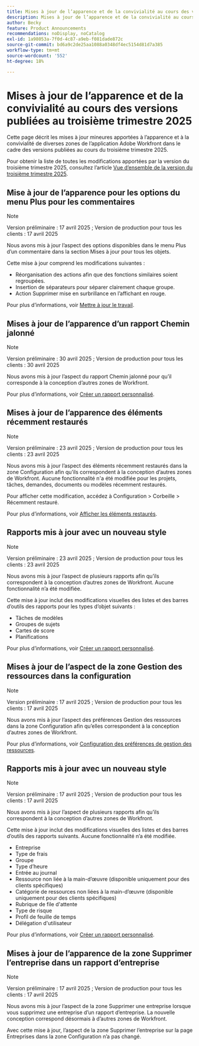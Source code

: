```yaml
---
title: Mises à jour de l’apparence et de la convivialité au cours des versions publiées au troisième trimestre 2025
description: Mises à jour de l’apparence et de la convivialité au cours des versions publiées au troisième trimestre 2025
author: Becky
feature: Product Announcements
recommendations: noDisplay, noCatalog
exl-id: 1a98053a-7f0d-4c87-a9eb-f081dade872c
source-git-commit: bd6a9c2de25aa1088a0348df4ec5154d81d7a385
workflow-type: tm+mt
source-wordcount: '552'
ht-degree: 18%

---
```


# Mises à jour de l’apparence et de la convivialité au cours des versions publiées au troisième trimestre 2025

Cette page décrit les mises à jour mineures apportées à l’apparence et à la convivialité de diverses zones de l’application Adobe Workfront dans le cadre des versions publiées au cours du troisième trimestre 2025.

Pour obtenir la liste de toutes les modifications apportées par la version du troisième trimestre 2025, consultez l’article [Vue d’ensemble de la version du troisième trimestre 2025](/help/quicksilver/product-announcements/product-releases/25-q3-release-activity/25-q3-release-overview.md).

## Mise à jour de l’apparence pour les options du menu Plus pour les commentaires

>[!NOTE]
>
>Version préliminaire : 17 avril 2025 ; Version de production pour tous les clients : 17 avril 2025

Nous avons mis à jour l’aspect des options disponibles dans le menu Plus d’un commentaire dans la section Mises à jour pour tous les objets.

Cette mise à jour comprend les modifications suivantes :

* Réorganisation des actions afin que des fonctions similaires soient regroupées.
* Insertion de séparateurs pour séparer clairement chaque groupe.
* Action Supprimer mise en surbrillance en l’affichant en rouge.

Pour plus d’informations, voir [Mettre à jour le travail](/help/quicksilver/workfront-basics/updating-work-items-and-viewing-updates/update-work.md).


## Mises à jour de l’apparence d’un rapport Chemin jalonné

>[!NOTE]
>
>Version préliminaire : 30 avril 2025 ; Version de production pour tous les clients : 30 avril 2025

Nous avons mis à jour l’aspect du rapport Chemin jalonné pour qu’il corresponde à la conception d’autres zones de Workfront.

Pour plus d’informations, voir [Créer un rapport personnalisé](/help/quicksilver/reports-and-dashboards/reports/creating-and-managing-reports/create-custom-report.md).

## Mises à jour de l’apparence des éléments récemment restaurés

>[!NOTE]
>
>Version préliminaire : 23 avril 2025 ; Version de production pour tous les clients : 23 avril 2025

Nous avons mis à jour l’aspect des éléments récemment restaurés dans la zone Configuration afin qu’ils correspondent à la conception d’autres zones de Workfront. Aucune fonctionnalité n&#39;a été modifiée pour les projets, tâches, demandes, documents ou modèles récemment restaurés.

Pour afficher cette modification, accédez à Configuration > Corbeille > Récemment restauré.

Pour plus d’informations, voir [Afficher les éléments restaurés](/help/quicksilver/administration-and-setup/manage-workfront/manage-deleted-items/view-restored-items.md).

## Rapports mis à jour avec un nouveau style

>[!NOTE]
>
>Version préliminaire : 23 avril 2025 ; Version de production pour tous les clients : 23 avril 2025

Nous avons mis à jour l’aspect de plusieurs rapports afin qu’ils correspondent à la conception d’autres zones de Workfront. Aucune fonctionnalité n’a été modifiée.

Cette mise à jour inclut des modifications visuelles des listes et des barres d’outils des rapports pour les types d’objet suivants :

* Tâches de modèles
* Groupes de sujets
* Cartes de score
* Planifications

Pour plus d’informations, voir [Créer un rapport personnalisé](/help/quicksilver/reports-and-dashboards/reports/creating-and-managing-reports/create-custom-report.md).

## Mises à jour de l’aspect de la zone Gestion des ressources dans la configuration

>[!NOTE]
>
>Version préliminaire : 17 avril 2025 ; Version de production pour tous les clients : 17 avril 2025

Nous avons mis à jour l’aspect des préférences Gestion des ressources dans la zone Configuration afin qu’elles correspondent à la conception d’autres zones de Workfront.

Pour plus d’informations, voir [Configuration des préférences de gestion des ressources](/help/quicksilver/administration-and-setup/set-up-workfront/configure-system-defaults/configure-resource-mgmt-preferences.md).

## Rapports mis à jour avec un nouveau style

>[!NOTE]
>
>Version préliminaire : 17 avril 2025 ; Version de production pour tous les clients : 17 avril 2025

Nous avons mis à jour l’aspect de plusieurs rapports afin qu’ils correspondent à la conception d’autres zones de Workfront.

Cette mise à jour inclut des modifications visuelles des listes et des barres d’outils des rapports suivants. Aucune fonctionnalité n’a été modifiée.

* Entreprise
* Type de frais
* Groupe
* Type d’heure
* Entrée au journal
* Ressource non liée à la main-d’œuvre (disponible uniquement pour des clients spécifiques)
* Catégorie de ressources non liées à la main-d’œuvre (disponible uniquement pour des clients spécifiques)
* Rubrique de file d&#39;attente
* Type de risque
* Profil de feuille de temps
* Délégation d&#39;utilisateur

Pour plus d’informations, voir [Créer un rapport personnalisé](/help/quicksilver/reports-and-dashboards/reports/creating-and-managing-reports/create-custom-report.md).

## Mises à jour de l’apparence de la zone Supprimer l’entreprise dans un rapport d’entreprise

>[!NOTE]
>
>Version préliminaire : 17 avril 2025 ; Version de production pour tous les clients : 17 avril 2025

Nous avons mis à jour l’aspect de la zone Supprimer une entreprise lorsque vous supprimez une entreprise d’un rapport d’entreprise. La nouvelle conception correspond désormais à d’autres zones de Workfront.

Avec cette mise à jour, l’aspect de la zone Supprimer l’entreprise sur la page Entreprises dans la zone Configuration n’a pas changé.
